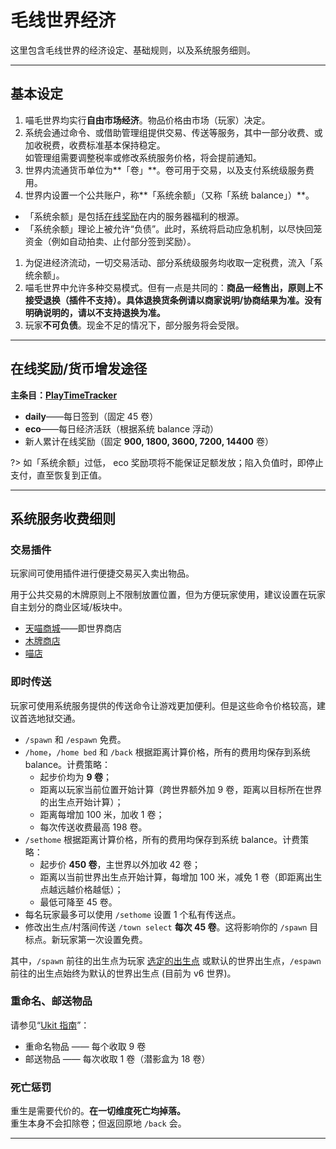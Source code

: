 <!-- 改编自喵窝经济页面 -->

# 毛线世界经济

这里包含毛线世界的经济设定、基础规则，以及系统服务细则。


------

## 基本设定

1. 喵毛世界均实行**自由市场经济**。物品价格由市场（玩家）决定。
1. 系统会通过命令、或借助管理组提供交易、传送等服务，其中一部分收费、或加收税费，收费标准基本保持稳定。  
如管理组需要调整税率或修改系统服务价格，将会提前通知。
1. 世界内流通货币单位为**「卷」**。卷可用于交易，以及支付系统级服务费用。
1. 世界内设置一个公共账户，称**「系统余额」（又称「系统 balance」）**。
  * 「系统余额」是包括[在线奖励](#在线奖励)在内的服务器福利的根源。
  * 「系统余额」理论上被允许“负债”。此时，系统将启动应急机制，以尽快回笼资金（例如自动拍卖、止付部分签到奖励）。
1. 为促进经济流动，一切交易活动、部分系统级服务均收取一定税费，流入「系统余额」。
1. 喵毛世界中允许多种交易模式。但有一点是共同的：**商品一经售出，原则上不接受退换（插件不支持）。具体退换货条例请以商家说明/协商结果为准。没有明确说明的，请以不支持退换为准。**
1. 玩家**不可负债**。现金不足的情况下，部分服务将会受限。

------
## 在线奖励/货币增发途径

**主条目：[PlayTimeTracker](tutorial/plugins/playtimetracker.md)**

- **daily**——每日签到（固定 45 卷）
- **eco**——每日经济活跃（根据系统 balance 浮动）
- 新人累计在线奖励（固定 **900, 1800, 3600, 7200, 14400** 卷）

?> 如「系统余额」过低， eco 奖励项将不能保证足额发放；陷入负值时，即停止支付，直至恢复到正值。

------

## 系统服务收费细则

### 交易插件

玩家间可使用插件进行便捷交易买入卖出物品。

用于公共交易的木牌原则上不限制放置位置，但为方便玩家使用，建议设置在玩家自主划分的商业区域/板块中。

- [天喵商城](/tutorial/plugins/hmarket?id=hm)——即世界商店
- [木牌商店](/tutorial/plugins/hmarket?id=shop)
- [喵店](/tutorial/plugins/nyaashop?id=shop)

  
### 即时传送

玩家可使用系统服务提供的传送命令让游戏更加便利。但是这些命令价格较高，建议首选地狱交通。

- `/spawn` 和 `/espawn` 免费。
- `/home`，`/home bed` 和 `/back` 根据距离计算价格，所有的费用均保存到系统 balance。计费策略：
  - 起步价均为 **9 卷**；
  - 距离以玩家当前位置开始计算（跨世界额外加 9 卷，距离以目标所在世界的出生点开始计算）；
  - 距离每增加 100 米，加收 1 卷；
  - 每次传送收费最高 198 卷。
- `/sethome` 根据距离计算价格，所有的费用均保存到系统 balance。计费策略：
  - 起步价 **450 卷**，主世界以外加收 42 卷；
  - 距离以当前世界出生点开始计算，每增加 100 米，减免 1 卷（即距离出生点越远越价格越低）；
  - 最低可降至 45 卷。
- 每名玩家最多可以使用 `/sethome` 设置 1 个私有传送点。
- 修改出生点/村落间传送 `/town select` **每次 45 卷**。这将影响你的 `/spawn` 目标点。新玩家第一次设置免费。

其中，`/spawn` 前往的出生点为玩家 [选定的出生点](worlds.md) 或默认的世界出生点，`/espawn` 前往的出生点始终为默认的世界出生点 (目前为 v6 世界)。

### 重命名、邮送物品

请参见“[Ukit 指南](tutorial/plugins/ukit?id=物品相关)”：

- 重命名物品 —— 每个收取 9 卷
- 邮送物品 —— 每次收取 1 卷（潜影盒为 18 卷）

### 死亡惩罚

重生是需要代价的。**在一切维度死亡均掉落。**  
重生本身不会扣除卷；但返回原地 `/back` 会。

------





